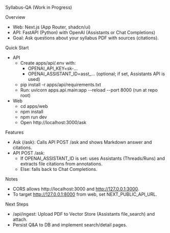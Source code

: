 Syllabus-QA (Work in Progress)

Overview
- Web: Next.js (App Router, shadcn/ui)
- API: FastAPI (Python) with OpenAI (Assistants or Chat Completions)
- Goal: Ask questions about your syllabus PDF with sources (citations).

Quick Start
- API
  - Create apps/api/.env with:
    - OPENAI_API_KEY=sk-...
    - OPENAI_ASSISTANT_ID=asst_... (optional; if set, Assistants API is used)
  - pip install -r apps/api/requirements.txt
  - Run: uvicorn apps.api.main:app --reload --port 8000 (run at repo root)
- Web
  - cd apps/web
  - npm install
  - npm run dev
  - Open http://localhost:3000/ask

Features
- Ask (/ask): Calls API POST /ask and shows Markdown answer and citations.
- API POST /ask:
  - If OPENAI_ASSISTANT_ID is set: uses Assistants (Threads/Runs) and extracts file citations from annotations.
  - Else: falls back to Chat Completions.

Notes
- CORS allows http://localhost:3000 and http://127.0.0.1:3000.
- To target http://127.0.0.1:8000 from web, set NEXT_PUBLIC_API_URL.

Next Steps
- /api/ingest: Upload PDF to Vector Store (Assistants file_search) and attach.
- Persist Q&A to DB and implement search/detail pages.

